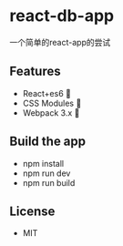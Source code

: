 # react-db-app

一个简单的react-app的尝试

## Features

- React+es6 🚀
- CSS Modules 🚀
- Webpack 3.x 🚀

## Build the app

- npm install
- npm run dev
- npm run build

## License

- MIT
